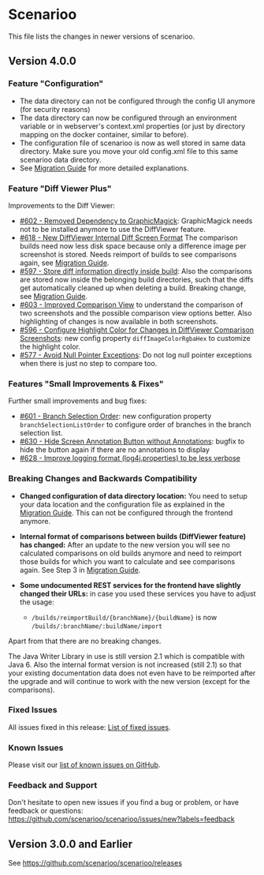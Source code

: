 # Scenarioo

This file lists the changes in newer versions of scenarioo.

## Version 4.0.0 

### Feature "Configuration"

* The data directory can not be configured through the config UI anymore (for security reasons)
* The data directory can now be configured through an environment variable or in webserver's context.xml properties (or just by directory mapping on the docker container, similar to before).
* The configuration file of scenarioo is now as well stored in same data directory. Make sure you move your old config.xml file to this same scenarioo data directory.
* See [Migration Guide](docs/setup/Migration-Guide.md) for more detailed explanations.

### Feature "Diff Viewer Plus"

Improvements to the Diff Viewer:

* [#602 - Removed Dependency to GraphicMagick](https://github.com/scenarioo/scenarioo/issues/602): GraphicMagick needs not to be installed anymore to use the DiffViewer feature.
* [#618 - New DiffViewer Internal Diff Screen Format](https://github.com/scenarioo/scenarioo/issues/618) The comparison builds need now less disk space because only a difference image per screenshot is stored. Needs reimport of builds to see comparisons again, see [Migration Guide](docs/setup/Migration-Guide.md).
* [#597 - Store diff information directly inside build](https://github.com/scenarioo/scenarioo/issues/597): Also the comparisons are stored now inside the belonging build directories, such that the diffs get automatically cleaned up when deleting a build. Breaking change, see [Migration Guide](docs/setup/Migration-Guide.md).
* [#603 - Improved Comparison View](https://github.com/scenarioo/scenarioo/issues/603) to understand the comparison of two screenshots and the possible comparison view options better. Also highlighting of changes is now available in both screenshots.
* [#596 - Configure Highlight Color for Changes in DiffViewer Comparison Screenshots](https://github.com/scenarioo/scenarioo/issues/596): new config property `diffImageColorRgbaHex` to customize the highlight color.
* [#577 - Avoid Null Pointer Exceptions](https://github.com/scenarioo/scenarioo/issues/577): Do not log null pointer exceptions when there is just no step to compare too.

### Features "Small Improvements & Fixes"

Further small improvements and bug fixes:

* [#601 - Branch Selection Order](https://github.com/scenarioo/scenarioo/issues/601): new configuration property `branchSelectionListOrder` to configure order of branches in the branch selection list. 
* [#630 - Hide Screen Annotation Button without Annotations](https://github.com/scenarioo/scenarioo/issues/630): bugfix to hide the button again if there are no annotations to display
* [#628 - Improve logging format (log4j.properties) to be less verbose](https://github.com/scenarioo/scenarioo/issues/628)

### Breaking Changes and Backwards Compatibility

* **Changed configuration of data directory location:** You need to setup your data location and the configuration file 
as explained in the [Migration Guide](docs/setup/Migration-Guide.md). This can not be configured through the frontend anymore.

* **Internal format of comparisons between builds (DiffViewer feature) has changed:** After an update to the new version you will see no calculated comparisons on old builds anymore and need to reimport those builds for which you want to calculate and see comparisons again. See Step 3 in [Migration Guide](docs/setup/Migration-Guide.md).


* **Some undocumented REST services for the frontend have slightly changed their URLs:** in case you used these services you have to adjust the usage:
    * `/builds/reimportBuild/{branchName}/{buildName}` is now `/builds/:branchName/:buildName/import`


Apart from that there are no breaking changes.

The Java Writer Library in use is still version 2.1 which is compatible with Java 6. 
Also the internal format version is not increased (still 2.1) so that your existing documentation data 
does not even have to be reimported after the upgrade and will continue to work with the new version (except for the comparisons).

### Fixed Issues

All issues fixed in this release: [List of fixed issues](https://github.com/scenarioo/scenarioo/milestone/33?closed=1).

### Known Issues

Please visit our [list of known issues on GitHub](https://github.com/scenarioo/scenarioo/labels/known-issue).

### Feedback and Support

Don't hesitate to open new issues if you find a bug or problem, or have feedback or questions:
https://github.com/scenarioo/scenarioo/issues/new?labels=feedback

  
## Version 3.0.0 and Earlier 

See https://github.com/scenarioo/scenarioo/releases
  
